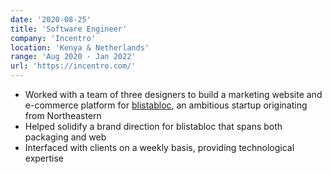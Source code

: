 ```yaml
---
date: '2020-08-25'
title: 'Software Engineer'
company: 'Incentro'
location: 'Kenya & Netherlands'
range: 'Aug 2020 - Jan 2022'
url: 'https://incentro.com/'
---
```


- Worked with a team of three designers to build a marketing website and e-commerce platform for [blistabloc](https://blistabloc.com), an ambitious startup originating from Northeastern
- Helped solidify a brand direction for blistabloc that spans both packaging and web
- Interfaced with clients on a weekly basis, providing technological expertise

